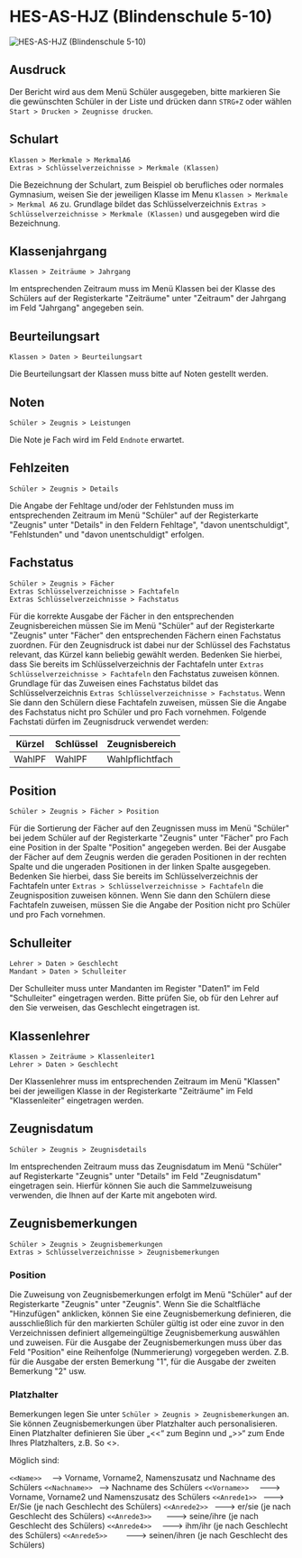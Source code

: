 # HES-AS-HJZ (Blindenschule 5-10)

![HES-AS-HJZ (Blindenschule 5-10)](assets/images/hes/001.png)

## Ausdruck

Der Bericht wird aus dem Menü Schüler ausgegeben, bitte markieren Sie die gewünschten Schüler in der Liste und drücken dann `STRG+Z` oder wählen `Start > Drucken > Zeugnisse drucken`.

## Schulart

`Klassen > Merkmale > MerkmalA6`<br/>`Extras > Schlüsselverzeichnisse > Merkmale (Klassen)`

Die Bezeichnung der Schulart, zum Beispiel ob berufliches oder normales Gymnasium, weisen Sie der jeweiligen Klasse im Menu `Klassen > Merkmale > Merkmal A6` zu. Grundlage bildet das Schlüsselverzeichnis `Extras > Schlüsselverzeichnisse > Merkmale (Klassen)` und ausgegeben wird die Bezeichnung.

## Klassenjahrgang

`Klassen > Zeiträume > Jahrgang`

Im entsprechenden Zeitraum muss im Menü Klassen bei der Klasse des Schülers auf der Registerkarte "Zeiträume" unter "Zeitraum" der Jahrgang im Feld "Jahrgang" angegeben sein.

## Beurteilungsart

`Klassen > Daten > Beurteilungsart`

Die Beurteilungsart der Klassen muss bitte auf Noten gestellt werden.

## Noten

`Schüler > Zeugnis > Leistungen`

Die Note je Fach wird im Feld `Endnote` erwartet.

## Fehlzeiten

`Schüler > Zeugnis > Details`

Die Angabe der Fehltage und/oder der Fehlstunden muss im entsprechenden Zeitraum im Menü "Schüler" auf der Registerkarte "Zeugnis" unter "Details" in den Feldern Fehltage", "davon unentschuldigt", "Fehlstunden" und "davon unentschuldigt" erfolgen.

## Fachstatus

`Schüler > Zeugnis > Fächer`<br/>`Extras Schlüsselverzeichnisse > Fachtafeln`<br/>`Extras Schlüsselverzeichnisse > Fachstatus`

Für die korrekte Ausgabe der Fächer in den entsprechenden Zeugnisbereichen müssen Sie im Menü "Schüler" auf der Registerkarte "Zeugnis" unter "Fächer" den entsprechenden Fächern einen Fachstatus zuordnen. Für den Zeugnisdruck ist dabei nur der Schlüssel des Fachstatus relevant, das Kürzel kann beliebig gewählt werden.
Bedenken Sie hierbei, dass Sie bereits im Schlüsselverzeichnis der Fachtafeln unter `Extras Schlüsselverzeichnisse > Fachtafeln` den Fachstatus zuweisen können. Grundlage für das Zuweisen eines Fachstatus bildet das Schlüsselverzeichnis `Extras Schlüsselverzeichnisse > Fachstatus`. Wenn Sie dann den Schülern
diese Fachtafeln zuweisen, müssen Sie die Angabe des Fachstatus nicht pro Schüler und pro Fach vornehmen. Folgende Fachstati dürfen im Zeugnisdruck verwendet werden:

Kürzel|Schlüssel|Zeugnisbereich
--|--|--
WahlPF|WahlPF|Wahlpflichtfach

## Position

`Schüler > Zeugnis > Fächer > Position`

Für die Sortierung der Fächer auf den Zeugnissen muss im Menü "Schüler" bei jedem Schüler auf der Registerkarte "Zeugnis" unter "Fächer" pro Fach eine Position in der Spalte "Position" angegeben werden. Bei der Ausgabe der Fächer auf dem Zeugnis werden die geraden Positionen in der rechten Spalte und die ungeraden Positionen
in der linken Spalte ausgegeben. Bedenken Sie hierbei, dass Sie bereits im Schlüsselverzeichnis der Fachtafeln unter ``Extras > Schlüsselverzeichnisse > Fachtafeln`` die Zeugnisposition zuweisen können. Wenn Sie dann den Schülern diese Fachtafeln zuweisen, müssen Sie die Angabe der Position nicht pro Schüler und pro Fach vornehmen.

## Schulleiter

`Lehrer > Daten > Geschlecht`<br/>`Mandant > Daten > Schulleiter`

Der Schulleiter muss unter Mandanten im Register "Daten1" im Feld "Schulleiter" eingetragen werden. Bitte prüfen Sie, ob für den Lehrer auf den Sie verweisen, das Geschlecht eingetragen ist.

## Klassenlehrer

`Klassen > Zeiträume > Klassenleiter1`<br/>`Lehrer > Daten > Geschlecht`

Der Klassenlehrer muss im entsprechenden Zeitraum im Menü "Klassen" bei der jeweiligen Klasse in der Registerkarte "Zeiträume" im Feld "Klassenleiter" eingetragen werden.

## Zeugnisdatum

`Schüler > Zeugnis > Zeugnisdetails`

Im entsprechenden Zeitraum muss das Zeugnisdatum im Menü "Schüler" auf Registerkarte "Zeugnis" unter "Details" im Feld "Zeugnisdatum" eingetragen sein. Hierfür können Sie auch die Sammelzuweisung verwenden, die Ihnen auf der Karte mit angeboten wird.

## Zeugnisbemerkungen

`Schüler > Zeugnis > Zeugnisbemerkungen`<br/>`Extras > Schlüsselverzeichnisse > Zeugnisbemerkungen`

### Position

Die Zuweisung von Zeugnisbemerkungen erfolgt im Menü "Schüler" auf der Registerkarte "Zeugnis" unter "Zeugnis". Wenn Sie die Schaltfläche "Hinzufügen" anklicken, können Sie eine Zeugnisbemerkung definieren, die ausschließlich für den markierten Schüler gültig ist oder eine zuvor in den Verzeichnissen definiert allgemeingültige Zeugnisbemerkung auswählen und zuweisen. Für die Ausgabe der Zeugnisbemerkungen muss über das Feld "Position" eine Reihenfolge (Nummerierung)
vorgegeben werden. Z.B. für die Ausgabe der ersten Bemerkung "1", für die Ausgabe der zweiten Bemerkung "2" usw.

### Platzhalter

Bemerkungen legen Sie unter `Schüler > Zeugnis > Zeugnisbemerkungen` an. Sie können Zeugnisbemerkungen über Platzhalter auch personalisieren.  
Einen Platzhalter definieren Sie über „<<“ zum Beginn und „>>“ zum Ende Ihres Platzhalters, z.B.  So <<hier steht Ihr Platzhalter>>.  

Möglich sind:

``<<Name>>  ``             -->   Vorname, Vorname2, Namenszusatz und Nachname des Schülers
``<<Nachname>> ``      -->    Nachname des Schülers
``<<Vorname>>  `` 	      --->		   Vorname, Vorname2 und Namenszusatz des Schülers
``<<Anrede1>> ``        	--->		    Er/Sie 		(je nach Geschlecht des Schülers)
``<<Anrede2>> ``        	---> 		   er/sie 		(je nach Geschlecht des Schülers)
``<<Anrede3>>   ``      	--->    		seine/ihre	 (je nach Geschlecht des Schülers)
``<<Anrede4>>  ``       	---> 		    ihm/ihr		 (je nach Geschlecht des Schülers)
``<<Anrede5>>    ``     	---> 	    	seinen/ihren	 (je nach Geschlecht des Schülers)
  

                                                                                                                                                                                                                                                                                                                                                                                                                                                                                                                                                                                                                                                                                                         
